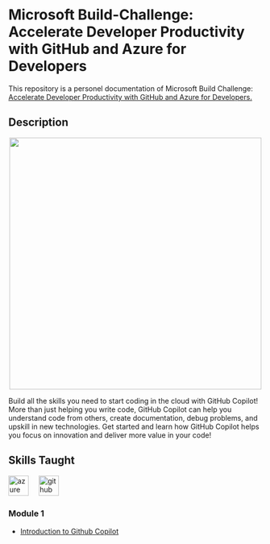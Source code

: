 # Microsoft Build-Challenge: Accelerate Developer Productivity with GitHub and Azure for Developers

This repository is a personel documentation of Microsoft Build Challenge: [Accelerate Developer Productivity with GitHub and Azure for Developers.](https://learn.microsoft.com/en-us/training/challenges?id=4ab7a1b6-fb12-47a2-88ad-2a40c408b253)

## Description

<div align="center">
  <img height="500" src= "https://learn.microsoft.com/en-us/media/profile/CSCCollectionHeroImage.png?branch=main" />
</div>

Build all the skills you need to start coding in the cloud with GitHub Copilot! More than just helping you write code, GitHub Copilot can help you understand code from others, create documentation, debug problems, and upskill in new technologies. Get started and learn how GitHub Copilot helps you focus on innovation and deliver more value in your code!

## Skills Taught

<div align="left">
  <img src="https://cdn.jsdelivr.net/gh/devicons/devicon/icons/azure/azure-original.svg" height="40" alt="azure logo"  />
  <img width="12" />
  <img src="https://cdn.jsdelivr.net/gh/devicons/devicon/icons/github/github-original.svg" height="40" alt="github logo"  />
</div>

### Module 1
- [Introduction to Github Copilot](https://github.com/ilocodes/meta-front-end-developer/blob/main/Week%201/how-the-internet-works.md)
